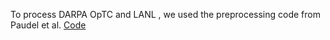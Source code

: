 To process DARPA OpTC and LANL , we used the preprocessing code from Paudel et al. [Code](https://github.com/rpaudel42/Pikachu/tree/master)